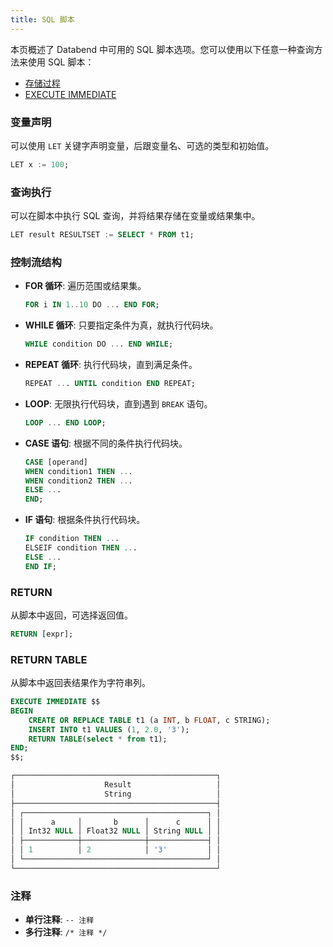 ```yaml
---
title: SQL 脚本
---
```


本页概述了 Databend 中可用的 SQL 脚本选项。您可以使用以下任意一种查询方法来使用 SQL 脚本：

- [存储过程](/guides/query/stored-procedure)
- [EXECUTE IMMEDIATE](/sql/sql-commands/administration-cmds/execute-immediate)

### 变量声明

可以使用 `LET` 关键字声明变量，后跟变量名、可选的类型和初始值。

```sql title='示例：'
LET x := 100;
```

### 查询执行

可以在脚本中执行 SQL 查询，并将结果存储在变量或结果集中。

```sql title='示例：'
LET result RESULTSET := SELECT * FROM t1;
```

### 控制流结构

- **FOR 循环**: 遍历范围或结果集。

  ```sql title='示例：'
  FOR i IN 1..10 DO ... END FOR;
  ```

- **WHILE 循环**: 只要指定条件为真，就执行代码块。

  ```sql title='示例：'
  WHILE condition DO ... END WHILE;
  ```

- **REPEAT 循环**: 执行代码块，直到满足条件。

  ```sql title='示例：'
  REPEAT ... UNTIL condition END REPEAT;
  ```

- **LOOP**: 无限执行代码块，直到遇到 `BREAK` 语句。

  ```sql title='示例：'
  LOOP ... END LOOP;
  ```

- **CASE 语句**: 根据不同的条件执行代码块。

  ```sql title='示例：'
  CASE [operand]
  WHEN condition1 THEN ...
  WHEN condition2 THEN ...
  ELSE ...
  END;
  ```

- **IF 语句**: 根据条件执行代码块。

  ```sql title='示例：'
  IF condition THEN ...
  ELSEIF condition THEN ...
  ELSE ...
  END IF;
  ```

### RETURN

从脚本中返回，可选择返回值。

```sql title='示例：'
RETURN [expr];
```

### RETURN TABLE

从脚本中返回表结果作为字符串列。

```sql title='示例：'
EXECUTE IMMEDIATE $$
BEGIN
    CREATE OR REPLACE TABLE t1 (a INT, b FLOAT, c STRING);
    INSERT INTO t1 VALUES (1, 2.0, '3');
    RETURN TABLE(select * from t1);
END;
$$;

┌─────────────────────────────────────────────┐
│                    Result                   │
│                    String                   │
├─────────────────────────────────────────────┤
│ ┌─────────────────────────────────────────┐ │
│ │      a     │       b      │      c      │ │
│ │ Int32 NULL │ Float32 NULL │ String NULL │ │
│ ├────────────┼──────────────┼─────────────┤ │
│ │ 1          │ 2            │ '3'         │ │
│ └─────────────────────────────────────────┘ │
└─────────────────────────────────────────────┘
```

### 注释

- **单行注释**: `-- 注释`
- **多行注释**: `/* 注释 */`
